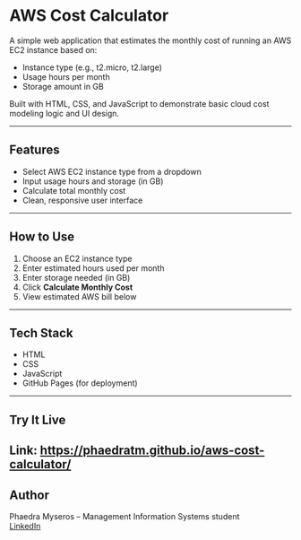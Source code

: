 # AWS Cost Calculator

A simple web application that estimates the monthly cost of running an AWS EC2 instance based on:

- Instance type (e.g., t2.micro, t2.large)
- Usage hours per month
- Storage amount in GB

Built with HTML, CSS, and JavaScript to demonstrate basic cloud cost modeling logic and UI design.

---

## Features

- Select AWS EC2 instance type from a dropdown
- Input usage hours and storage (in GB)
- Calculate total monthly cost
- Clean, responsive user interface

---

## How to Use

1. Choose an EC2 instance type
2. Enter estimated hours used per month
3. Enter storage needed (in GB)
4. Click **Calculate Monthly Cost**
5. View estimated AWS bill below

---

## Tech Stack

- HTML
- CSS
- JavaScript
- GitHub Pages (for deployment)

---

## Try It Live

Link: https://phaedratm.github.io/aws-cost-calculator/
---

## Author

Phaedra Myseros – Management Information Systems student  
[LinkedIn](https://www.linkedin.com/in/phaedra-myseros)
